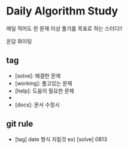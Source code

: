 # Daily Algorithm Study
매일 적어도 한 문제 이상 풀기를 목표로 하는 스터디!!

온담 화이팅

## tag
 - [solve]: 해결한 문제
 - [working]: 풀고있는 문제
 - [help]: 도움이 필요한 문제
 - [fix]: 수정사항
 - [docs]: 문서 수정시

## git rule
  - [tag] date 형식 지킬것
    ex) [solve] 0813
